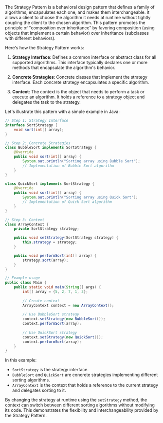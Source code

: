 The Strategy Pattern is a behavioral design pattern that defines a family of algorithms, encapsulates each one, and makes them interchangeable. It allows a client to choose the algorithm it needs at runtime without tightly coupling the client to the chosen algorithm. This pattern promotes the principle of "composition over inheritance" by favoring composition (using objects that implement a certain behavior) over inheritance (subclasses with different behaviors).

Here's how the Strategy Pattern works:

1. **Strategy Interface**: Defines a common interface or abstract class for all supported algorithms. This interface typically declares one or more methods that encapsulate the algorithm's behavior.

2. **Concrete Strategies**: Concrete classes that implement the strategy interface. Each concrete strategy encapsulates a specific algorithm.

3. **Context**: The context is the object that needs to perform a task or execute an algorithm. It holds a reference to a strategy object and delegates the task to the strategy.

Let's illustrate this pattern with a simple example in Java:

```java
// Step 1: Strategy Interface
interface SortStrategy {
    void sort(int[] array);
}

// Step 2: Concrete Strategies
class BubbleSort implements SortStrategy {
    @Override
    public void sort(int[] array) {
        System.out.println("Sorting array using Bubble Sort");
        // Implementation of Bubble Sort algorithm
    }
}

class QuickSort implements SortStrategy {
    @Override
    public void sort(int[] array) {
        System.out.println("Sorting array using Quick Sort");
        // Implementation of Quick Sort algorithm
    }
}

// Step 3: Context
class ArrayContext {
    private SortStrategy strategy;

    public void setStrategy(SortStrategy strategy) {
        this.strategy = strategy;
    }

    public void performSort(int[] array) {
        strategy.sort(array);
    }
}

// Example usage
public class Main {
    public static void main(String[] args) {
        int[] array = {5, 2, 7, 1, 3};
        
        // Create context
        ArrayContext context = new ArrayContext();
        
        // Use BubbleSort strategy
        context.setStrategy(new BubbleSort());
        context.performSort(array);
        
        // Use QuickSort strategy
        context.setStrategy(new QuickSort());
        context.performSort(array);
    }
}
```

In this example:

- `SortStrategy` is the strategy interface.
- `BubbleSort` and `QuickSort` are concrete strategies implementing different sorting algorithms.
- `ArrayContext` is the context that holds a reference to the current strategy and delegates sorting to it.

By changing the strategy at runtime using the `setStrategy` method, the context can switch between different sorting algorithms without modifying its code. This demonstrates the flexibility and interchangeability provided by the Strategy Pattern.